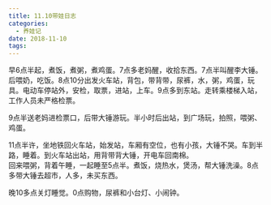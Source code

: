 ```yaml
---
title: 11.10带娃日志
categories:
  - 养娃记
date: 2018-11-10
tags:
---
```

早6点半起，煮饭，煮粥，煮鸡蛋。7点多老妈醒，收拾东西。7点半叫醒李大锤。后喂奶，吃饭。8点10分出发火车站，背包，带背带，尿裤，水，粥，鸡蛋，玩具。电动车停站外，安检，取票，进站，上车。9点多到东站。走转乘楼梯入站，工作人员未严格检票。  
<!-- more -->
9点半送老妈进检票口，后带大锤游玩。半小时后出站，到广场玩，拍照，喂粥、鸡蛋。  

11点半许，坐地铁回火车站，始发站，车厢有空位，也有小孩，大锤不哭。车到半路，睡着。到火车站出站，用背带背大锤，开电车回南棉。  
回来喂粥，背着午睡，一起睡至5点半。煮饭，烧热水，煲汤，帮大锤洗澡。8点多带大锤去超市，人多，未买东西。

晚10多点关灯睡觉。0点购物，尿裤和小台灯、小闹钟。    